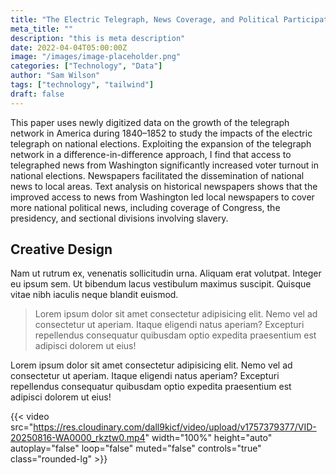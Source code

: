 ```yaml
---
title: "The Electric Telegraph, News Coverage, and Political Participation"
meta_title: ""
description: "this is meta description"
date: 2022-04-04T05:00:00Z
image: "/images/image-placeholder.png"
categories: ["Technology", "Data"]
author: "Sam Wilson"
tags: ["technology", "tailwind"]
draft: false
---
```




This paper uses newly digitized data on the growth of the telegraph network in America during 1840–1852 to study the impacts of the electric telegraph on national elections. Exploiting the expansion of the telegraph network in a difference-in-difference approach, I find that access to telegraphed news from Washington significantly increased voter turnout in national elections. Newspapers facilitated the dissemination of national news to local areas. Text analysis on historical newspapers shows that the improved access to news from Washington led local newspapers to cover more national political news, including coverage of Congress, the presidency, and sectional divisions involving slavery.

## Creative Design

Nam ut rutrum ex, venenatis sollicitudin urna. Aliquam erat volutpat. Integer eu ipsum sem. Ut bibendum lacus vestibulum maximus suscipit. Quisque vitae nibh iaculis neque blandit euismod.

> Lorem ipsum dolor sit amet consectetur adipisicing elit. Nemo vel ad consectetur ut aperiam. Itaque eligendi natus aperiam? Excepturi repellendus consequatur quibusdam optio expedita praesentium est adipisci dolorem ut eius!

Lorem ipsum dolor sit amet consectetur adipisicing elit. Nemo vel ad consectetur ut aperiam. Itaque eligendi natus aperiam? Excepturi repellendus consequatur quibusdam optio expedita praesentium est adipisci dolorem ut eius!

{{< video src="https://res.cloudinary.com/dall9kicf/video/upload/v1757379377/VID-20250816-WA0000_rkztw0.mp4" width="100%" height="auto" autoplay="false" loop="false" muted="false" controls="true" class="rounded-lg" >}}


